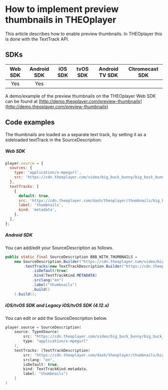 # How to implement preview thumbnails in THEOplayer

This article describes how to enable preview thumbnails. In THEOplayer this is done with the TextTrack API.

## SDKs

| Web SDK | Android SDK | iOS SDK | tvOS SDK | Android TV SDK | Chromecast SDK |
| :-----: | :---------: | :-----: | :------: | :------------: | :------------: |
|   Yes   |     Yes     |         |          |                |                |

A demo/example of the preview thumbnails on the THEOplayer Web SDK can be found at [http://demo.theoplayer.com/preview-thumbnails](http://demo.theoplayer.com/preview-thumbnails)

## Code examples

The thumbnails are loaded as a separate text track, by setting it as a sideloaded textTrack in the SourceDescription:

##### Web SDK

```js
player.source = {
  sources: {
    type: 'application/x-mpegurl',
    src: 'https://cdn.theoplayer.com/video/big_buck_bunny/big_buck_bunny.m3u8',
  },
  textTracks: [
    {
      default: true,
      src: 'https://cdn.theoplayer.com/dash/theoplayer/thumbnails/big_buck_bunny_thumbnails.vtt',
      label: 'thumbnails',
      kind: 'metadata',
    },
  ],
};
```

##### Android SDK

You can add/edit your SourceDescription as follows.

```java
public static final SourceDescription BBB_WITH_THUMBNAILS =
    new SourceDescription.Builder("https://cdn.theoplayer.com/video/big_buck_bunny/big_buck_bunny.m3u8")
        .textTracks(new TextTrackDescription.Builder("https://cdn.theoplayer.com/dash/theoplayer/thumbnails/big_buck_bunny_thumbnails.vtt")
            .isDefault(true)
            .kind(TextTrackKind.METADATA)
            .srclang("en")
            .label("thumbnails")
            .build()
    ).build();
```

##### iOS/tvOS SDK and Legacy iOS/tvOS SDK (4.12.x)

You can edit or add the SourceDescription below.

```swift
player.source = SourceDescription(
    source: TypedSource(
        src: "https://cdn.theoplayer.com/video/big_buck_bunny/big_buck_bunny.m3u8",
        type: "application/x-mpegurl"
    ),
    textTracks: [TextTrackDescription(
        src: "https://cdn.theoplayer.com/dash/theoplayer/thumbnails/big_buck_bunny_thumbnails.vtt",
        srclang: "en",
        isDefault: true,
        kind: TextTrackKind.metadata,
        label: "thumbnails")
    ]
)
```
